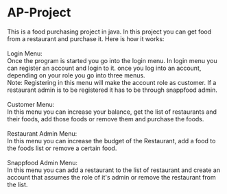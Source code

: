 # AP-Project
This is a food purchasing project in java. In this project you can get food from a restaurant and purchase it. Here is how it works: <br><br>
Login Menu:<br>
Once the program is started you go into the login menu. In login menu you can register an account and login to it. once you log into an account, depending on your role you go into three menus.<br>
Note: Registering in this menu will make the account role as customer. If a restaurant admin is to be registered it has to be through snappfood admin.<br><br>
Customer Menu:<br>
In this menu you can increase your balance, get the list of restaurants and their foods, add those foods or remove them and purchase the foods.<br><br>
Restaurant Admin Menu:<br>
In this menu you can increase the budget of the Restaurant, add a food to the foods list or remove a certain food.<br><br>
Snappfood Admin Menu:<br>
In this menu you can add a restaurant to the list of restaurant and create an account that assumes the role of it's admin or remove the restaurant from the list.<br><br>
